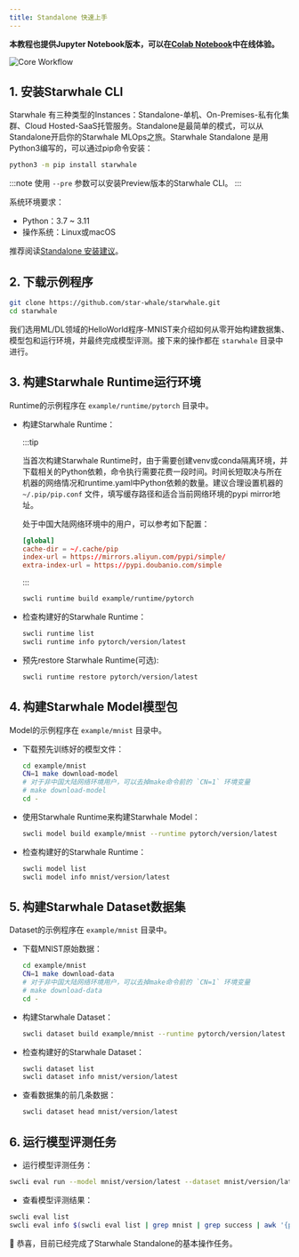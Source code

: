 ```yaml
---
title: Standalone 快速上手
---
```


**本教程也提供Jupyter Notebook版本，可以在[Colab Notebook](https://colab.research.google.com/github/star-whale/starwhale/blob/main/example/notebooks/quickstart-standalone.ipynb)中在线体验。**

![Core Workflow](../img/standalone-core-workflow.gif)

## 1. 安装Starwhale CLI

Starwhale 有三种类型的Instances：Standalone-单机、On-Premises-私有化集群、Cloud Hosted-SaaS托管服务。Standalone是最简单的模式，可以从Standalone开启你的Starwhale MLOps之旅。Starwhale Standalone 是用Python3编写的，可以通过pip命令安装：

```bash
python3 -m pip install starwhale
```

:::note
使用 `--pre` 参数可以安装Preview版本的Starwhale CLI。
:::

系统环境要求：

- Python：3.7 ~ 3.11
- 操作系统：Linux或macOS

推荐阅读[Standalone 安装建议](../guides/install/standalone.md)。

## 2. 下载示例程序

```bash
git clone https://github.com/star-whale/starwhale.git
cd starwhale
```

我们选用ML/DL领域的HelloWorld程序-MNIST来介绍如何从零开始构建数据集、模型包和运行环境，并最终完成模型评测。接下来的操作都在 `starwhale` 目录中进行。

## 3. 构建Starwhale Runtime运行环境

Runtime的示例程序在 `example/runtime/pytorch` 目录中。

- 构建Starwhale Runtime：

  :::tip

  当首次构建Starwhale Runtime时，由于需要创建venv或conda隔离环境，并下载相关的Python依赖，命令执行需要花费一段时间。时间长短取决与所在机器的网络情况和runtime.yaml中Python依赖的数量。建议合理设置机器的 `~/.pip/pip.conf` 文件，填写缓存路径和适合当前网络环境的pypi mirror地址。

  处于中国大陆网络环境中的用户，可以参考如下配置：

    ```conf
    [global]
    cache-dir = ~/.cache/pip
    index-url = https://mirrors.aliyun.com/pypi/simple/
    extra-index-url = https://pypi.doubanio.com/simple
    ```

  :::

  ```bash
  swcli runtime build example/runtime/pytorch
  ```

- 检查构建好的Starwhale Runtime：

  ```bash
  swcli runtime list
  swcli runtime info pytorch/version/latest
  ```

- 预先restore Starwhale Runtime(可选):

  ```bash
  swcli runtime restore pytorch/version/latest
  ```

## 4. 构建Starwhale Model模型包

Model的示例程序在 `example/mnist` 目录中。

- 下载预先训练好的模型文件：

  ```bash
  cd example/mnist
  CN=1 make download-model
  # 对于非中国大陆网络环境用户，可以去掉make命令前的 `CN=1` 环境变量
  # make download-model
  cd -
  ```

- 使用Starwhale Runtime来构建Starwhale Model：

  ```bash
  swcli model build example/mnist --runtime pytorch/version/latest
  ```

- 检查构建好的Starwhale Runtime：

  ```bash
  swcli model list
  swcli model info mnist/version/latest
  ```

## 5. 构建Starwhale Dataset数据集

Dataset的示例程序在 `example/mnist` 目录中。

- 下载MNIST原始数据：

  ```bash
  cd example/mnist
  CN=1 make download-data
  # 对于非中国大陆网络环境用户，可以去掉make命令前的 `CN=1` 环境变量
  # make download-data
  cd -
  ```

- 构建Starwhale Dataset：

  ```bash
  swcli dataset build example/mnist --runtime pytorch/version/latest
  ```

- 检查构建好的Starwhale Dataset：

  ```bash
  swcli dataset list
  swcli dataset info mnist/version/latest
  ```

- 查看数据集的前几条数据：

  ```bash
  swcli dataset head mnist/version/latest
  ```

## 6. 运行模型评测任务

- 运行模型评测任务：

 ```bash
 swcli eval run --model mnist/version/latest --dataset mnist/version/latest --runtime pytorch/version/latest
 ```

- 查看模型评测结果：

 ```bash
 swcli eval list
 swcli eval info $(swcli eval list | grep mnist | grep success | awk '{print $1}' | head -n 1)
 ```

👏 恭喜，目前已经完成了Starwhale Standalone的基本操作任务。
